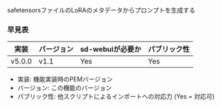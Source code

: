 <p>safetensorsファイルのLoRAのメタデータからプロンプトを生成する</p>

### 早見表
| 実装 | バージョン | sd-webuiが必要か | パブリック性 |
| --- |------| --- | --- |
| v5.0.0 | v1.1 | Yes | Yes |

- 実装: 機能実装時のPEMバージョン
- バージョン: この機能のバージョン
- パブリック性: 他スクリプトによるインポートへの対応力 (Yes = 対応可)
